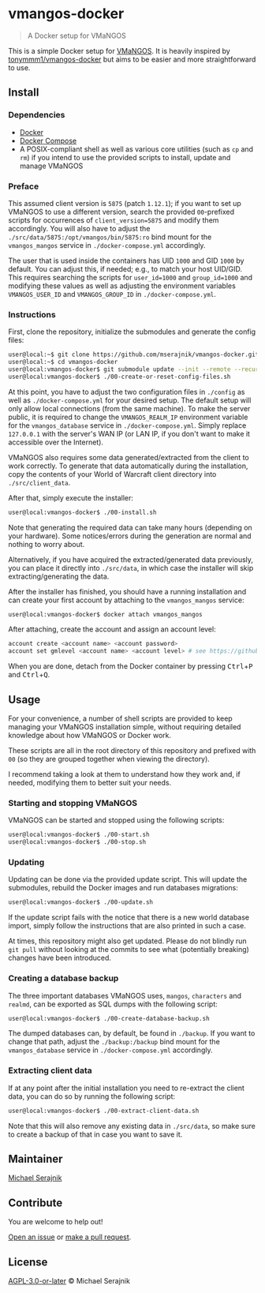 # vmangos-docker

> A Docker setup for VMaNGOS

This is a simple Docker setup for [VMaNGOS][vmangos]. It is heavily inspired by
[tonymmm1/vmangos-docker][tonymmm1-vmangos-docker] but aims to be easier and
more straightforward to use.

## Install

### Dependencies

+ [Docker][docker]
+ [Docker Compose][docker-compose]
+ A POSIX-compliant shell as well as various core utilities (such as `cp` and
  `rm`) if you intend to use the provided scripts to install, update and manage
  VMaNGOS

### Preface

This assumed client version is `5875` (patch `1.12.1`); if you want to set up
VMaNGOS to use a different version, search the provided `00`-prefixed scripts
for occurrences of `client_version=5875` and modify them accordingly. You will
also have to adjust the `./src/data/5875:/opt/vmangos/bin/5875:ro` bind mount
for the `vmangos_mangos` service in `./docker-compose.yml` accordingly.

The user that is used inside the containers has UID `1000` and GID `1000` by
default. You can adjust this, if needed; e.g., to match your host UID/GID. This
requires searching the scripts for `user_id=1000` and `group_id=1000` and
modifying these values as well as adjusting the environment variables
`VMANGOS_USER_ID` and `VMANGOS_GROUP_ID` in `./docker-compose.yml`.

### Instructions

First, clone the repository, initialize the submodules and generate the config
files:

```sh
user@local:~$ git clone https://github.com/mserajnik/vmangos-docker.git
user@local:~$ cd vmangos-docker
user@local:vmangos-docker$ git submodule update --init --remote --recursive
user@local:vmangos-docker$ ./00-create-or-reset-config-files.sh
```

At this point, you have to adjust the two configuration files in `./config` as
well as `./docker-compose.yml` for your desired setup. The default setup will
only allow local connections (from the same machine). To make the server
public, it is required to change the `VMANGOS_REALM_IP` environment variable
for the `vmangos_database` service in `./docker-compose.yml`. Simply replace
`127.0.0.1` with the server's WAN IP (or LAN IP, if you don't want to make it
accessible over the Internet).

VMaNGOS also requires some data generated/extracted from the client to work
correctly. To generate that data automatically during the installation, copy
the contents of your World of Warcraft client directory into
`./src/client_data`.

After that, simply execute the installer:

```sh
user@local:vmangos-docker$ ./00-install.sh
```

Note that generating the required data can take many hours (depending on your
hardware). Some notices/errors during the generation are normal and nothing to
worry about.

Alternatively, if you have acquired the extracted/generated data previously,
you can place it directly into `./src/data`, in which case the installer will
skip extracting/generating the data.

After the installer has finished, you should have a running installation and
can create your first account by attaching to the `vmangos_mangos` service:

```sh
user@local:vmangos-docker$ docker attach vmangos_mangos
```

After attaching, create the account and assign an account level:

```sh
account create <account name> <account password>
account set gmlevel <account name> <account level> # see https://github.com/vmangos/core/blob/79efe80ae39d94a5e52b71179583509b1df75899/src/shared/Common.h#L184-L191
```

When you are done, detach from the Docker container by pressing
<kbd>Ctrl</kbd>+<kbd>P</kbd> and <kbd>Ctrl</kbd>+<kbd>Q</kbd>.

## Usage

For your convenience, a number of shell scripts are provided to keep managing
your VMaNGOS installation simple, without requiring detailed knowledge about
how VMaNGOS or Docker work.

These scripts are all in the root directory of this repository and prefixed
with `00` (so they are grouped together when viewing the directory).

I recommend taking a look at them to understand how they work and, if needed,
modifying them to better suit your needs.

### Starting and stopping VMaNGOS

VMaNGOS can be started and stopped using the following scripts:

```sh
user@local:vmangos-docker$ ./00-start.sh
user@local:vmangos-docker$ ./00-stop.sh
```

### Updating

Updating can be done via the provided update script. This will update the
submodules, rebuild the Docker images and run databases migrations:

```sh
user@local:vmangos-docker$ ./00-update.sh
```

If the update script fails with the notice that there is a new world database
import, simply follow the instructions that are also printed in such a case.

At times, this repository might also get updated. Please do not blindly run
`git pull` without looking at the commits to see what (potentially breaking)
changes have been introduced.

### Creating a database backup

The three important databases VMaNGOS uses, `mangos`, `characters` and
`realmd`, can be exported as SQL dumps with the following script:

```sh
user@local:vmangos-docker$ ./00-create-database-backup.sh
```

The dumped databases can, by default, be found in `./backup`. If you want to
change that path, adjust the `./backup:/backup` bind mount for the
`vmangos_database` service in `./docker-compose.yml` accordingly.

### Extracting client data

If at any point after the initial installation you need to re-extract the
client data, you can do so by running the following script:

```sh
user@local:vmangos-docker$ ./00-extract-client-data.sh
```

Note that this will also remove any existing data in `./src/data`, so make sure
to create a backup of that in case you want to save it.

## Maintainer

[Michael Serajnik][maintainer]

## Contribute

You are welcome to help out!

[Open an issue][issues] or [make a pull request][pull-requests].

## License

[AGPL-3.0-or-later](LICENSE) © Michael Serajnik

[docker]: https://docs.docker.com/get-docker/
[docker-compose]: https://docs.docker.com/compose/install/
[tonymmm1-vmangos-docker]: https://github.com/tonymmm1/vmangos-docker
[vmangos]: https://github.com/vmangos/core

[issues]: https://github.com/mserajnik/vmangos-docker/issues
[maintainer]: https://github.com/mserajnik
[pull-requests]: https://github.com/mserajnik/vmangos-docker/pulls
